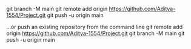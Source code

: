 
git branch -M main
git remote add origin https://github.com/Aditya-1554/Project.git
git push -u origin main



…or push an existing repository from the command line
git remote add origin https://github.com/Aditya-1554/Project.git
git branch -M main
git push -u origin main
